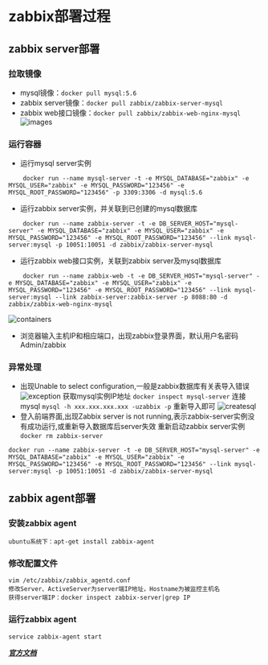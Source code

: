# zabbix部署过程

## zabbix server部署
### 拉取镜像
- mysql镜像：`docker pull mysql:5.6`
- zabbix server镜像：`docker pull zabbix/zabbix-server-mysql`
- zabbix web接口镜像：`docker pull zabbix/zabbix-web-nginx-mysql`
![images](https://raw.githubusercontent.com/VVphe/zabbix_learning/master/res/images.png)

### 运行容器
- 运行mysql server实例
```
    docker run --name mysql-server -t -e MYSQL_DATABASE="zabbix" -e MYSQL_USER="zabbix" -e MYSQL_PASSWORD="123456" -e MYSQL_ROOT_PASSWORD="123456" -p 3309:3306 -d mysql:5.6
```
- 运行zabbix server实例，并关联到已创建的mysql数据库
```
    docker run --name zabbix-server -t -e DB_SERVER_HOST="mysql-server" -e MYSQL_DATABASE="zabbix" -e MYSQL_USER="zabbix" -e MYSQL_PASSWORD="123456" -e MYSQL_ROOT_PASSWORD="123456" --link mysql-server:mysql -p 10051:10051 -d zabbix/zabbix-server-mysql
```
- 运行zabbix web接口实例，关联到zabbix server及mysql数据库
```
    docker run --name zabbix-web -t -e DB_SERVER_HOST="mysql-server" -e MYSQL_DATABASE="zabbix" -e MYSQL_USER="zabbix" -e MYSQL_PASSWORD="123456" -e MYSQL_ROOT_PASSWORD="123456" --link mysql-server:mysql --link zabbix-server:zabbix-server -p 8088:80 -d zabbix/zabbix-web-nginx-mysql
```
![containers](https://raw.githubusercontent.com/VVphe/zabbix_learning/master/res/container.png)
- 浏览器输入主机IP和相应端口，出现zabbix登录界面，默认用户名密码Admin/zabbix

### 异常处理
- 出现Unable to select configuration,一般是zabbix数据库有关表导入错误
![exception](https://raw.githubusercontent.com/VVphe/zabbix_learning/master/res/exception.png)
获取mysql实例IP地址
`docker inspect mysql-server`
连接mysql
`mysql -h xxx.xxx.xxx.xxx -uzabbix -p`
重新导入即可
![createsql](https://raw.githubusercontent.com/VVphe/zabbix_learning/master/res/create_sql.png)
- 登入前端界面,出现Zabbix server is not running,表示zabbix-server实例没有成功运行,或重新导入数据库后server失效
重新启动zabbix server实例
`docker rm zabbix-server`
```
docker run --name zabbix-server -t -e DB_SERVER_HOST="mysql-server" -e MYSQL_DATABASE="zabbix" -e MYSQL_USER="zabbix" -e MYSQL_PASSWORD="123456" -e MYSQL_ROOT_PASSWORD="123456" --link mysql-server:mysql -p 10051:10051 -d zabbix/zabbix-server-mysql
```


## zabbix agent部署
### 安装zabbix agent
    ubuntu系统下：apt-get install zabbix-agent

### 修改配置文件
    vim /etc/zabbix/zabbix_agentd.conf
    修改Server、ActiveServer为server端IP地址，Hostname为被监控主机名
    获得server端IP：docker inspect zabbix-server|grep IP

### 运行zabbix agent
    service zabbix-agent start

[***官方文档***](https://www.zabbix.com/documentation/)